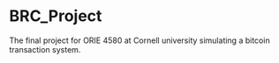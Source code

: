 # BRC_Project
The final project for ORIE 4580 at Cornell university simulating a bitcoin transaction system.
